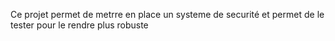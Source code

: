 Ce projet permet de metrre en place un systeme de securité et permet de le tester pour le rendre plus robuste 

